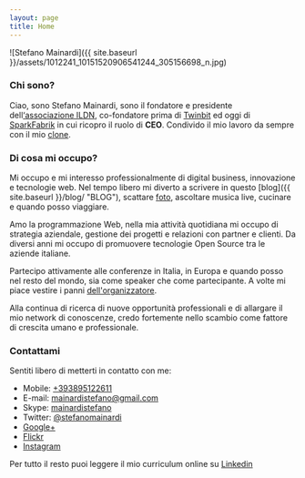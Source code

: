 ```yaml
---
layout: page
title: Home
---
```


![Stefano Mainardi]({{ site.baseurl }}/assets/1012241_10151520906541244_305156698_n.jpg)

### Chi sono?

Ciao, sono Stefano Mainardi, sono il fondatore e presidente dell[‘associazione ILDN](http://associazione.ildn.net/), co-fondatore prima di [Twinbit](http://www.twinbit.it/) ed oggi di [SparkFabrik](http://www.sparkfabrik.com) in cui ricopro il ruolo di **CEO**. Condivido il mio lavoro da sempre con il mio [clone](http://www.twitter.com/paolomainardi).

### Di cosa mi occupo?

Mi occupo e mi interesso professionalmente di digital business, innovazione e tecnologie web. Nel tempo libero mi diverto a scrivere in questo [blog]({{ site.baseurl }}/blog/ "BLOG"), scattare [foto](http://www.flickr.com/photos/mainardi/), ascoltare musica live, cucinare e quando posso viaggiare.

Amo la programmazione Web, nella mia attività quotidiana mi occupo di strategia aziendale, gestione dei progetti e relazioni con partner e clienti. Da diversi anni mi occupo di promuovere tecnologie Open Source tra le aziende italiane.

Partecipo attivamente alle conferenze in Italia, in Europa e quando posso nel resto del mondo, sia come speaker che come partecipante. A volte mi piace vestire i panni [dell'organizzatore](http://www.drupalday.it).

Alla continua di ricerca di nuove opportunità professionali e di allargare il mio network di conoscenze, credo fortemente nello scambio come fattore di crescita umano e professionale.

### Contattami

Sentiti libero di metterti in contatto con me:

* Mobile: [+393895122611](tel://+393280952418)
* E-mail: [mainardistefano@gmail.com](mailto:mainardistefano@gmail.com)
* Skype: [mainardistefano](skype:mainardistefano?call)
* Twitter: [@stefanomainardi](https://www.twitter.com/stefanomainardi/)
* [Google+](https://plus.google.com/u/0/+StefanoMainardi)
* [Flickr](http://www.flickr.com/photos/mainardi/)
* [Instagram](http://instagram.com/stefanomainardi)

Per tutto il resto puoi leggere il mio curriculum online su [Linkedin](http://www.linkedin.com/in/mainardi)
